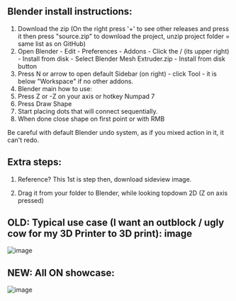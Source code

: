 Blender install instructions:
-
1. Download the zip (On the right press '+' to see other releases and press it then press "source.zip" to download the project, unzip project folder = same list as on GitHub)
2. Open Blender - Edit - Preferences - Addons - Click the / (its upper right) - Install from disk - Select Blender Mesh Extruder.zip - Install from disk button
3. Press N or arrow to open default Sidebar (on right) - click Tool - it is below "Workspace" if no other addons.
4. Blender main how to use:
5. Press Z or -Z on your axis or hotkey Numpad 7
6. Press Draw Shape
7. Start placing dots that will connect sequentially.
8. When done close shape on first point or with RMB

Be careful with default Blender undo system, as if you mixed action in it, it can't redo.

Extra steps:
-
1. Reference? This 1st is step then, download sideview image.

2. Drag it from your folder to Blender, while looking topdown 2D (Z on axis pressed)

OLD:
Typical use case (I want an outblock / ugly cow for my 3D Printer to 3D print):
image
-
![image](https://github.com/user-attachments/assets/dc59544b-4f10-4eaa-89ad-7b237aa0a9f2)

NEW:
All ON showcase:
-
![image](https://github.com/user-attachments/assets/046d93fc-2a9c-4614-a013-ca3da6d457c0)
